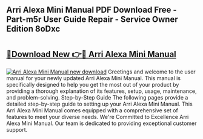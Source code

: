 ## Arri Alexa Mini Manual PDF Download Free - Part-m5r User Guide Repair - Service Owner Edition 8oDxc

# <h2><a href="http://bc36453.oget.top/?id=Arri+Alexa+Mini+Manual">🔗Download New 👉🔴 Arri Alexa Mini Manual</a></h2>

[![Arri Alexa Mini Manual new download](https://i.imgur.com/5g1atiW.png)](http://bc36453.oget.top/?id=Arri+Alexa+Mini+Manual)
Greetings and welcome to the user manual for your newly updated Arri Alexa Mini Manual. This manual is specifically designed to help you get the most out of your product by providing a thorough explanation of its features, setup, usage, maintenance, and problem-solving. Step-by-Step Guide The following pages provide a detailed step-by-step guide to setting up your Arri Alexa Mini Manual. This Arri Alexa Mini Manual comes equipped with a comprehensive set of features to meet your diverse needs. We're Committed to Excellence Arri Alexa Mini Manual. Our team is dedicated to providing exceptional customer support.

